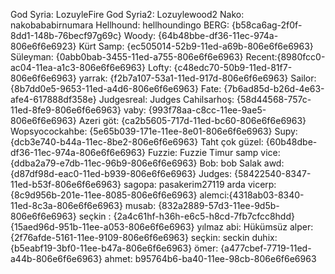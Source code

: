 God Syria: LozuyleFire
God Syria2: Lozuylewood2
Nako: nakobababirnumara
Hellhound: hellhoundingo
BERG: {b58ca6ag-2f0f-8dd1-148b-76becf97g69c}
Woody: {64b48bbe-df36-11ec-974a-806e6f6e6923}
Kürt Samp: {ec505014-52b9-11ed-a69b-806e6f6e6963}
Süleyman: {0abb0bab-3455-11ed-a755-806e6f6e6963}
Recent:{8980fcc0-ac04-11ea-a1c3-806e6f6e6963}
Lofty: {c48edc70-50b9-11ed-81f7-806e6f6e6963}
yarrak: {f2b7a107-53a1-11ed-917d-806e6f6e6963}
Sailor: {8b7dd0e5-9653-11ed-a4d6-806e6f6e6963}
Fate: {7b6ad85d-b26d-4e63-afe4-617888df358e}
Judgesreal: Judges
Cahilsarhoş: {58d44568-757c-11ed-8fe9-806e6f6e6963}
vaby: {993f78aa-c8cc-11ee-9ae5-806e6f6e6963}
Azeri göt: {ca2b5605-717d-11ed-bc60-806e6f6e6963}
Wopsyocockahbe: {5e65b039-171e-11ee-8e01-806e6f6e6963}
Supy: {dcb3e740-b44a-11ec-8be2-806e6f6e6963}
Taht çok güzel: {60b48dbe-df36-11ec-974a-806e6f6e6963}
Fuzzie: Fuzzie
Timur samp vice: {ddba2a79-e7db-11ec-96b9-806e6f6e6963}
Bob: bob
Salak awd: {d87df98d-eac0-11ed-b939-806e6f6e6963}
Judges: {58422540-8347-11ed-b53f-806e6f6e6963}
sagopa: pasakerim27119
arda vicerp: {8c9d956b-201e-11ee-8085-806e6f6e6963}
alemci:{4318ab03-8340-11ed-8c3a-806e6f6e6963}
musab: {832a2889-57d3-11ee-9d5b-806e6f6e6963}
seçkin : {2a4c61hf-h36h-e6c5-h8cd-7fb7cfcc8hdd}
{15aed96d-951b-11ee-a053-806e6f6e6963}
yılmaz abi: Hükümsüz
alper: {2f76afde-5161-11ee-9109-806e6f6e6963}
seçkin: seckin
duhix: {b5eabf19-3bf0-11ee-b47a-806e6f6e6963}
ömer: {a477cbef-7719-11ed-a44b-806e6f6e6963}
ahmet: b95764b6-ba40-11ee-98cb-806e6f6e6963


